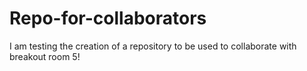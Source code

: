 # Repo-for-collaborators
I am testing the creation of a repository to be used to collaborate with breakout room 5!
